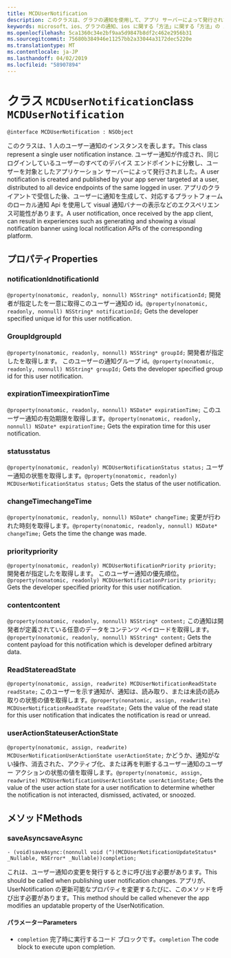 ```yaml
---
title: MCDUserNotification
description: このクラスは、グラフの通知を使用して、アプリ サーバーによって発行されたアプリのクライアントによって受信ユーザー通知を表します。
keywords: microsoft、ios、グラフの通知、ios に関する「方法」に関する「方法」の iphone
ms.openlocfilehash: 5ca1360c34e2bf9aa5d9847b8df2c462e2956b31
ms.sourcegitcommit: 75680b384946e11257bb2a33044a3172dec5220e
ms.translationtype: MT
ms.contentlocale: ja-JP
ms.lasthandoff: 04/02/2019
ms.locfileid: "58907894"
---
```

# <a name="class-mcdusernotification"></a><span data-ttu-id="ab278-104">クラス `MCDUserNotification`</span><span class="sxs-lookup"><span data-stu-id="ab278-104">class `MCDUserNotification`</span></span>

```
@interface MCDUserNotification : NSObject
```


<span data-ttu-id="ab278-105">このクラスは、1 人のユーザー通知のインスタンスを表します。</span><span class="sxs-lookup"><span data-stu-id="ab278-105">This class represent a single user notification instance.</span></span> <span data-ttu-id="ab278-106">ユーザー通知が作成され、同じログインしているユーザーのすべてのデバイス エンドポイントに分散し、ユーザーを対象としたアプリケーション サーバーによって発行されました。</span><span class="sxs-lookup"><span data-stu-id="ab278-106">A user notification is created and published by your app server targeted at a user, distributed to all device endpoints of the same logged in user.</span></span>
<span data-ttu-id="ab278-107">アプリのクライアントで受信した後、ユーザーに通知を生成して、対応するプラットフォームのローカル通知 Api を使用して visual 通知バナーの表示などのエクスペリエンス可能性があります。</span><span class="sxs-lookup"><span data-stu-id="ab278-107">A user notification, once received by the app client, can result in experiences such as generating and showing a visual notification banner using local notification APIs of the corresponding platform.</span></span>

## <a name="properties"></a><span data-ttu-id="ab278-108">プロパティ</span><span class="sxs-lookup"><span data-stu-id="ab278-108">Properties</span></span>

### <a name="notificationid"></a><span data-ttu-id="ab278-109">notificationId</span><span class="sxs-lookup"><span data-stu-id="ab278-109">notificationId</span></span>
<span data-ttu-id="ab278-110">`@property(nonatomic, readonly, nonnull) NSString* notificationId;` 開発者が指定したを一意に取得このユーザー通知の id。</span><span class="sxs-lookup"><span data-stu-id="ab278-110">`@property(nonatomic, readonly, nonnull) NSString* notificationId;` Gets the developer specified unique id for this user notification.</span></span>

### <a name="groupid"></a><span data-ttu-id="ab278-111">GroupId</span><span class="sxs-lookup"><span data-stu-id="ab278-111">groupId</span></span>
<span data-ttu-id="ab278-112">`@property(nonatomic, readonly, nonnull) NSString* groupId;` 開発者が指定したを取得します。 このユーザーの通知グループ id。</span><span class="sxs-lookup"><span data-stu-id="ab278-112">`@property(nonatomic, readonly, nonnull) NSString* groupId;` Gets the developer specified group id for this user notification.</span></span>

### <a name="expirationtime"></a><span data-ttu-id="ab278-113">expirationTime</span><span class="sxs-lookup"><span data-stu-id="ab278-113">expirationTime</span></span>
<span data-ttu-id="ab278-114">`@property(nonatomic, readonly, nonnull) NSDate* expirationTime;` このユーザー通知の有効期限を取得します。</span><span class="sxs-lookup"><span data-stu-id="ab278-114">`@property(nonatomic, readonly, nonnull) NSDate* expirationTime;` Gets the expiration time for this user notification.</span></span>

### <a name="status"></a><span data-ttu-id="ab278-115">status</span><span class="sxs-lookup"><span data-stu-id="ab278-115">status</span></span>
<span data-ttu-id="ab278-116">`@property(nonatomic, readonly) MCDUserNotificationStatus status;` ユーザー通知の状態を取得します。</span><span class="sxs-lookup"><span data-stu-id="ab278-116">`@property(nonatomic, readonly) MCDUserNotificationStatus status;` Gets the status of the user notification.</span></span>

### <a name="changetime"></a><span data-ttu-id="ab278-117">changeTime</span><span class="sxs-lookup"><span data-stu-id="ab278-117">changeTime</span></span>
<span data-ttu-id="ab278-118">`@property(nonatomic, readonly, nonnull) NSDate* changeTime;` 変更が行われた時刻を取得します。</span><span class="sxs-lookup"><span data-stu-id="ab278-118">`@property(nonatomic, readonly, nonnull) NSDate* changeTime;` Gets the time the change was made.</span></span>

### <a name="priority"></a><span data-ttu-id="ab278-119">priority</span><span class="sxs-lookup"><span data-stu-id="ab278-119">priority</span></span>
<span data-ttu-id="ab278-120">`@property(nonatomic, readonly) MCDUserNotificationPriority priority;` 開発者が指定したを取得します。 このユーザー通知の優先順位。</span><span class="sxs-lookup"><span data-stu-id="ab278-120">`@property(nonatomic, readonly) MCDUserNotificationPriority priority;` Gets the developer specified priority for this user notification.</span></span>

### <a name="content"></a><span data-ttu-id="ab278-121">content</span><span class="sxs-lookup"><span data-stu-id="ab278-121">content</span></span>
<span data-ttu-id="ab278-122">`@property(nonatomic, readonly, nonnull) NSString* content;` この通知は開発者が定義されている任意のデータをコンテンツ ペイロードを取得します。</span><span class="sxs-lookup"><span data-stu-id="ab278-122">`@property(nonatomic, readonly, nonnull) NSString* content;` Gets the content payload for this notification which is developer defined arbitrary data.</span></span>

###  <a name="readstate"></a><span data-ttu-id="ab278-123">ReadState</span><span class="sxs-lookup"><span data-stu-id="ab278-123">readState</span></span>
<span data-ttu-id="ab278-124">`@property(nonatomic, assign, readwrite) MCDUserNotificationReadState readState;` このユーザーを示す通知が、通知は、読み取り、または未読の読み取りの状態の値を取得します。</span><span class="sxs-lookup"><span data-stu-id="ab278-124">`@property(nonatomic, assign, readwrite) MCDUserNotificationReadState readState;` Gets the value of the read state for this user notification that indicates the notification is read or unread.</span></span>

### <a name="useractionstate"></a><span data-ttu-id="ab278-125">userActionState</span><span class="sxs-lookup"><span data-stu-id="ab278-125">userActionState</span></span>
<span data-ttu-id="ab278-126">`@property(nonatomic, assign, readwrite) MCDUserNotificationUserActionState userActionState;` かどうか、通知がない操作、消去された、アクティブ化、または再を判断するユーザー通知のユーザー アクションの状態の値を取得します。</span><span class="sxs-lookup"><span data-stu-id="ab278-126">`@property(nonatomic, assign, readwrite) MCDUserNotificationUserActionState userActionState;` Gets the value of the user action state for a user notification to determine whether the notification is not interacted, dismissed, activated, or snoozed.</span></span> 

## <a name="methods"></a><span data-ttu-id="ab278-127">メソッド</span><span class="sxs-lookup"><span data-stu-id="ab278-127">Methods</span></span>

### <a name="saveasync"></a><span data-ttu-id="ab278-128">saveAsync</span><span class="sxs-lookup"><span data-stu-id="ab278-128">saveAsync</span></span>
`- (void)saveAsync:(nonnull void (^)(MCDUserNotificationUpdateStatus* _Nullable, NSError* _Nullable))completion;`

<span data-ttu-id="ab278-129">これは、ユーザー通知の変更を発行するときに呼び出す必要があります。</span><span class="sxs-lookup"><span data-stu-id="ab278-129">This should be called when publishing user notification changes.</span></span> <span data-ttu-id="ab278-130">アプリが、UserNotification の更新可能なプロパティを変更するたびに、このメソッドを呼び出す必要があります。</span><span class="sxs-lookup"><span data-stu-id="ab278-130">This method should be called whenever the app modifies an updatable property of the UserNotification.</span></span>

#### <a name="parameters"></a><span data-ttu-id="ab278-131">パラメーター</span><span class="sxs-lookup"><span data-stu-id="ab278-131">Parameters</span></span>
* <span data-ttu-id="ab278-132">`completion` 完了時に実行するコード ブロックです。</span><span class="sxs-lookup"><span data-stu-id="ab278-132">`completion` The code block to execute upon completion.</span></span>
